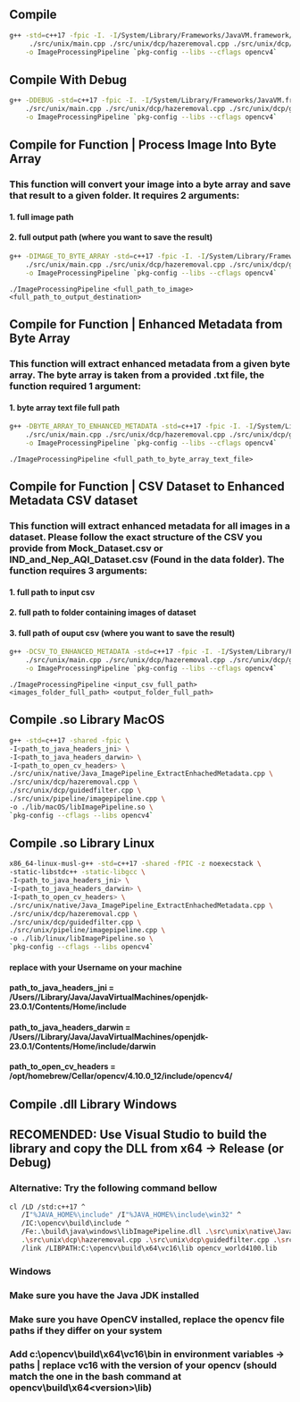 ## Compile

```bash
g++ -std=c++17 -fpic -I. -I/System/Library/Frameworks/JavaVM.framework/Headers \
     ./src/unix/main.cpp ./src/unix/dcp/hazeremoval.cpp ./src/unix/dcp/guidedfilter.cpp ./src/unix/pipeline/imagepipeline.cpp ./src/unix/pipeline/program.cpp \
    -o ImageProcessingPipeline `pkg-config --libs --cflags opencv4`
```

## Compile With Debug

```bash
g++ -DDEBUG -std=c++17 -fpic -I. -I/System/Library/Frameworks/JavaVM.framework/Headers \
    ./src/unix/main.cpp ./src/unix/dcp/hazeremoval.cpp ./src/unix/dcp/guidedfilter.cpp ./src/unix/pipeline/imagepipeline.cpp ./src/unix/pipeline/program.cpp \
    -o ImageProcessingPipeline `pkg-config --libs --cflags opencv4`
```

## Compile for Function | Process Image Into Byte Array
### This function will convert your image into a byte array and save that result to a given folder. It requires 2 arguments:
#### 1. full image path
#### 2. full output path (where you want to save the result)

```bash
g++ -DIMAGE_TO_BYTE_ARRAY -std=c++17 -fpic -I. -I/System/Library/Frameworks/JavaVM.framework/Headers \
    ./src/unix/main.cpp ./src/unix/dcp/hazeremoval.cpp ./src/unix/dcp/guidedfilter.cpp ./src/unix/pipeline/imagepipeline.cpp ./src/unix/pipeline/program.cpp \
    -o ImageProcessingPipeline `pkg-config --libs --cflags opencv4`
```

```use
./ImageProcessingPipeline <full_path_to_image> <full_path_to_output_destination>
```

## Compile for Function | Enhanced Metadata from Byte Array
### This function will extract enhanced metadata from a given byte array. The byte array is taken from a provided .txt file, the function required 1 argument:
#### 1. byte array text file full path

```bash
g++ -DBYTE_ARRAY_TO_ENHANCED_METADATA -std=c++17 -fpic -I. -I/System/Library/Frameworks/JavaVM.framework/Headers \
    ./src/unix/main.cpp ./src/unix/dcp/hazeremoval.cpp ./src/unix/dcp/guidedfilter.cpp ./src/unix/pipeline/imagepipeline.cpp ./src/unix/pipeline/program.cpp \
    -o ImageProcessingPipeline `pkg-config --libs --cflags opencv4`
```

```use
./ImageProcessingPipeline <full_path_to_byte_array_text_file>
```

## Compile for Function | CSV Dataset to Enhanced Metadata CSV dataset
### This function will extract enhanced metadata for all images in a dataset. Please follow the exact structure of the CSV you provide from Mock_Dataset.csv or IND_and_Nep_AQI_Dataset.csv (Found in the data folder). The function requires 3 arguments:
#### 1. full path to input csv
#### 2. full path to folder containing images of dataset
#### 3. full path of ouput csv (where you want to save the result)

```bash
g++ -DCSV_TO_ENHANCED_METADATA -std=c++17 -fpic -I. -I/System/Library/Frameworks/JavaVM.framework/Headers \
    ./src/unix/main.cpp ./src/unix/dcp/hazeremoval.cpp ./src/unix/dcp/guidedfilter.cpp ./src/unix/pipeline/imagepipeline.cpp ./src/unix/pipeline/program.cpp \
    -o ImageProcessingPipeline `pkg-config --libs --cflags opencv4`
```

```use
./ImageProcessingPipeline <input_csv_full_path> <images_folder_full_path> <output_folder_full_path>
```

## Compile .so Library MacOS
```bash
g++ -std=c++17 -shared -fpic \
-I<path_to_java_headers_jni> \
-I<path_to_java_headers_darwin> \
-I<path_to_open_cv_headers> \
./src/unix/native/Java_ImagePipeline_ExtractEnhachedMetadata.cpp \
./src/unix/dcp/hazeremoval.cpp \
./src/unix/dcp/guidedfilter.cpp \
./src/unix/pipeline/imagepipeline.cpp \
-o ./lib/macOS/libImagePipeline.so \
`pkg-config --cflags --libs opencv4`
```

## Compile .so Library Linux
```bash
x86_64-linux-musl-g++ -std=c++17 -shared -fPIC -z noexecstack \
-static-libstdc++ -static-libgcc \
-I<path_to_java_headers_jni> \
-I<path_to_java_headers_darwin> \
-I<path_to_open_cv_headers> \
./src/unix/native/Java_ImagePipeline_ExtractEnhachedMetadata.cpp \
./src/unix/dcp/hazeremoval.cpp \
./src/unix/dcp/guidedfilter.cpp \
./src/unix/pipeline/imagepipeline.cpp \
-o ./lib/linux/libImagePipeline.so \
`pkg-config --cflags --libs opencv4`
```

#### replace <username> with your Username on your machine

#### path_to_java_headers_jni = /Users/<username>/Library/Java/JavaVirtualMachines/openjdk-23.0.1/Contents/Home/include 
#### path_to_java_headers_darwin = /Users/<username>/Library/Java/JavaVirtualMachines/openjdk-23.0.1/Contents/Home/include/darwin
#### path_to_open_cv_headers = /opt/homebrew/Cellar/opencv/4.10.0_12/include/opencv4/

## Compile .dll Library Windows 
## RECOMENDED: Use Visual Studio to build the library and copy the DLL from x64 -> Release (or Debug) 
### Alternative: Try the following command bellow 
```bash
cl /LD /std:c++17 ^
   /I"%JAVA_HOME%\include" /I"%JAVA_HOME%\include\win32" ^
   /IC:\opencv\build\include ^
   /Fe:.\build\java\windows\libImagePipeline.dll .\src\unix\native\Java_ImagePipeline_ExtractEnhencedMetadata.cpp ^
   .\src\unix\dcp\hazeremoval.cpp .\src\unix\dcp\guidedfilter.cpp .\src\unix\pipeline\imagepipeline.cpp ^
   /link /LIBPATH:C:\opencv\build\x64\vc16\lib opencv_world4100.lib
```

### Windows

### Make sure you have the Java JDK installed
### Make sure you have OpenCV installed, replace the opencv file paths if they differ on your system
### Add c:\opencv\build\x64\vc16\bin in environment variables -> paths | replace vc16 with the version of your opencv (should match the one in the bash command at opencv\build\x64\<version>\lib)
